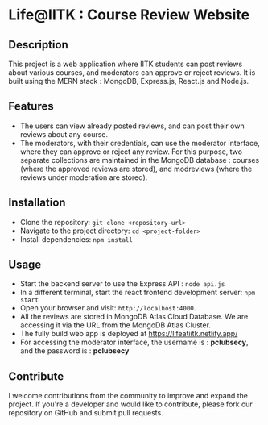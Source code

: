 # Life@IITK : Course Review Website

## Description

This project is a web application where IITK students can post reviews about various courses, and moderators can approve or reject reviews. It is built using the MERN stack : MongoDB, Express.js, React.js and Node.js.

## Features

- The users can view already posted reviews, and can post their own reviews about any course.
- The moderators, with their credentials, can use the moderator interface, where they can approve or reject any review. For this purpose, two separate collections are maintained in the MongoDB database : courses (where the approved reviews are stored), and modreviews (where the reviews under moderation are stored).  

## Installation

- Clone the repository: `git clone <repository-url>`
- Navigate to the project directory: `cd <project-folder>`
- Install dependencies: `npm install`

## Usage

- Start the backend server to use the Express API : `node api.js`
- In a different terminal, start the react frontend development server: `npm start`
- Open your browser and visit: `http://localhost:4000`.
- All the reviews are stored in MongoDB Atlas Cloud Database. We are accessing it via the URL from the MongoDB Atlas Cluster.
- The fully build web app is deployed at https://lifeatiitk.netlify.app/
- For accessing the moderator interface, the username is : <b>pclubsecy</b>, and the password is : <b>pclubsecy</b>

## Contribute

I welcome contributions from the community to improve and expand the project. If you're a developer and would like to contribute, please fork our repository on GitHub and submit pull requests.
